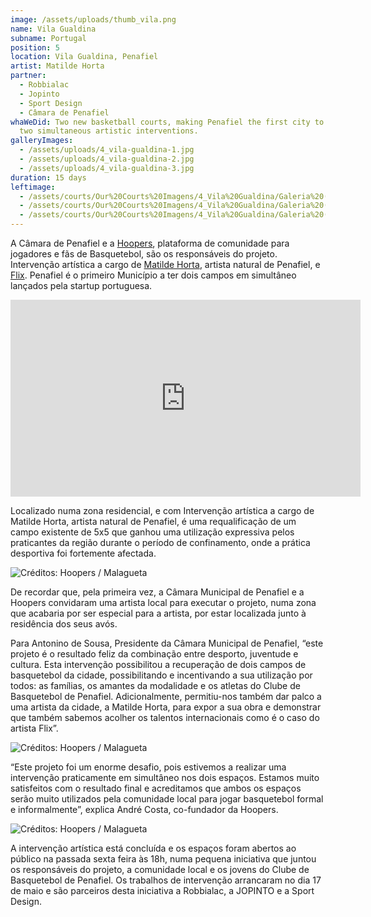 ```yaml
---
image: /assets/uploads/thumb_vila.png
name: Vila Gualdina
subname: Portugal
position: 5
location: Vila Gualdina, Penafiel
artist: Matilde Horta
partner:
  - Robbialac
  - Jopinto
  - Sport Design
  - Câmara de Penafiel
whaWeDid: Two new basketball courts, making Penafiel the first city to receive
  two simultaneous artistic interventions.
galleryImages:
  - /assets/uploads/4_vila-gualdina-1.jpg
  - /assets/uploads/4_vila-gualdina-2.jpg
  - /assets/uploads/4_vila-gualdina-3.jpg
duration: 15 days
leftimage:
  - /assets/courts/Our%20Courts%20Imagens/4_Vila%20Gualdina/Galeria%20(Esquerda)/1.jpg
  - /assets/courts/Our%20Courts%20Imagens/4_Vila%20Gualdina/Galeria%20(Esquerda)/2.jpg
  - /assets/courts/Our%20Courts%20Imagens/4_Vila%20Gualdina/Galeria%20(Esquerda)/3.jpg
---
```

A Câmara de Penafiel e a [Hoopers](https://hoopers.club/), plataforma de comunidade para jogadores e fãs de Basquetebol, são os responsáveis do projeto. Intervenção artística a cargo de [Matilde Horta](https://www.instagram.com/matildehorta/), artista natural de Penafiel, e [Flix](https://www.instagram.com/flixrobotico/). Penafiel é o primeiro Município a ter dois campos em simultâneo lançados pela startup portuguesa.

<iframe width="560" height="315" src="https://www.youtube.com/embed/F6ZIY-YexSg" title="YouTube video player" frameborder="0" allow="accelerometer; autoplay; clipboard-write; encrypted-media; gyroscope; picture-in-picture" allowfullscreen></iframe>

Localizado numa zona residencial, e com Intervenção artística a cargo de Matilde Horta, artista natural de Penafiel, é uma requalificação de um campo existente de 5x5 que ganhou uma utilização expressiva pelos praticantes da região durante o período de confinamento, onde a prática desportiva foi fortemente afectada.

![Créditos: Hoopers / Malagueta](/assets/uploads/4_gualdina.jpg "Créditos: Hoopers / Malagueta")

De recordar que, pela primeira vez, a Câmara Municipal de Penafiel e a Hoopers convidaram uma artista local para executar o projeto, numa zona que acabaria por ser especial para a artista, por estar localizada junto à residência dos seus avós. 

Para Antonino de Sousa, Presidente da Câmara Municipal de Penafiel, “este projeto é o resultado feliz da combinação entre desporto, juventude e cultura. Esta intervenção possibilitou a recuperação de dois campos de basquetebol da cidade, possibilitando e incentivando a sua utilização por todos: as famílias, os amantes da modalidade e os atletas do Clube de Basquetebol de Penafiel. Adicionalmente, permitiu-nos também dar palco a uma artista da cidade, a Matilde Horta, para expor a sua obra e demonstrar que também sabemos acolher os talentos internacionais como é o caso do artista Flix”.

![Créditos: Hoopers / Malagueta](/assets/uploads/5__gualdina.jpg "Créditos: Hoopers / Malagueta")

“Este projeto foi um enorme desafio, pois estivemos a realizar uma intervenção praticamente em simultâneo nos dois espaços. Estamos muito satisfeitos com o resultado final e acreditamos que ambos os espaços serão muito utilizados pela comunidade local para jogar basquetebol formal e informalmente”, explica André Costa, co-fundador da Hoopers.

![Créditos: Hoopers / Malagueta](/assets/uploads/6__gualdina.jpg "Créditos: Hoopers / Malagueta")

A intervenção artística está concluída e os espaços foram abertos ao público na passada sexta feira às 18h, numa pequena iniciativa que juntou os responsáveis do projeto, a comunidade local e os jovens do Clube de Basquetebol de Penafiel. Os trabalhos de intervenção arrancaram no dia 17 de maio e são parceiros desta iniciativa a Robbialac, a JOPINTO e a Sport Design.